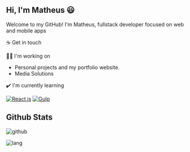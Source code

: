 
 
## Hi, I'm Matheus 😃

Welcome to my GitHub! I'm Matheus, fullstack developer focused on web and mobile apps


☕ Get in touch

👩‍💻 I'm working on
 - Personal projects and my portfolio website. 
 - Media Solutions

✔️ I'm currently learning

[![React.js](https://img.shields.io/badge/-React.js-blue?style=for-the-badge&logo=react&logoColor=white)](https://reactjs.org) [![Gulp](https://img.shields.io/badge/-Gulp-red?style=for-the-badge&logo=gulp&logoColor=white)](https://gulpjs.com)

## Github Stats
 ![github](https://img.shields.io/github/followers/matheuswells?style=for-the-badge)
 
 ![lang](https://github-readme-stats.vercel.app/api/top-langs/?username=OdilonDamasceno&layout=compact)
 
